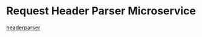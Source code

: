 # Request Header Parser Microservice

[headerparser](https://boilerplate-project-headerparser.jansafronov.repl.co/)
